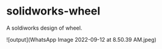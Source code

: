 # solidworks-wheel
 A soldiworks design of wheel.

![output](WhatsApp Image 2022-09-12 at 8.50.39 AM.jpeg)
